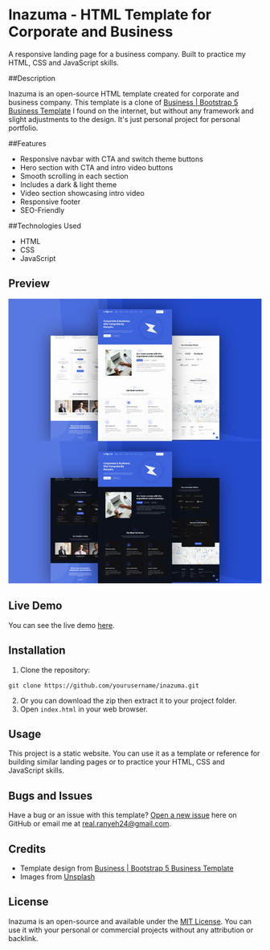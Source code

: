 # Inazuma - HTML Template for Corporate and Business

A responsive landing page for a business company. Built to practice my HTML, CSS and JavaScript skills.

##Description

Inazuma is an open-source HTML template created for corporate and business company. This template is a clone of [Business | Bootstrap 5 Business Template](https://demo.ayroui.com/templates/business-template/) I found on the internet, but without any framework and slight adjustments to the design. It's just personal project for personal portfolio. 

##Features

* Responsive navbar with CTA and switch theme buttons
* Hero section with CTA and intro video buttons
* Smooth scrolling in each section
* Includes a dark & light theme
* Video section showcasing intro video
* Responsive footer
* SEO-Friendly

##Technologies Used

* HTML
* CSS
* JavaScript

## Preview

![Preview Image](./preview.png)

## Live Demo

You can see the live demo [here](https://ranyeh24.github.io/inazuma/).

## Installation

1. Clone the repository:
```
git clone https://github.com/yourusername/inazuma.git
```
2. Or you can download the zip then extract it to your project folder.
3. Open `index.html` in your web browser.

## Usage

This project is a static website. You can use it as a template or reference for building similar landing pages or to practice your HTML, CSS and JavaScript skills.

## Bugs and Issues

Have a bug or an issue with this template? [Open a new issue](https://github.com/ranyeh24/inazuma/issues) here on GitHub or email me at <real.ranyeh24@gmail.com>.

## Credits
* Template design from [Business | Bootstrap 5 Business Template](https://demo.ayroui.com/templates/business-template/)
* Images from [Unsplash](https://unsplash.com/)

## License

Inazuma is an open-source and available under the [MIT License](https://raw.githubusercontent.com/ranyeh24/inazuma/main/LICENSE). You can use it with your personal or commercial projects without any attribution or backlink.
